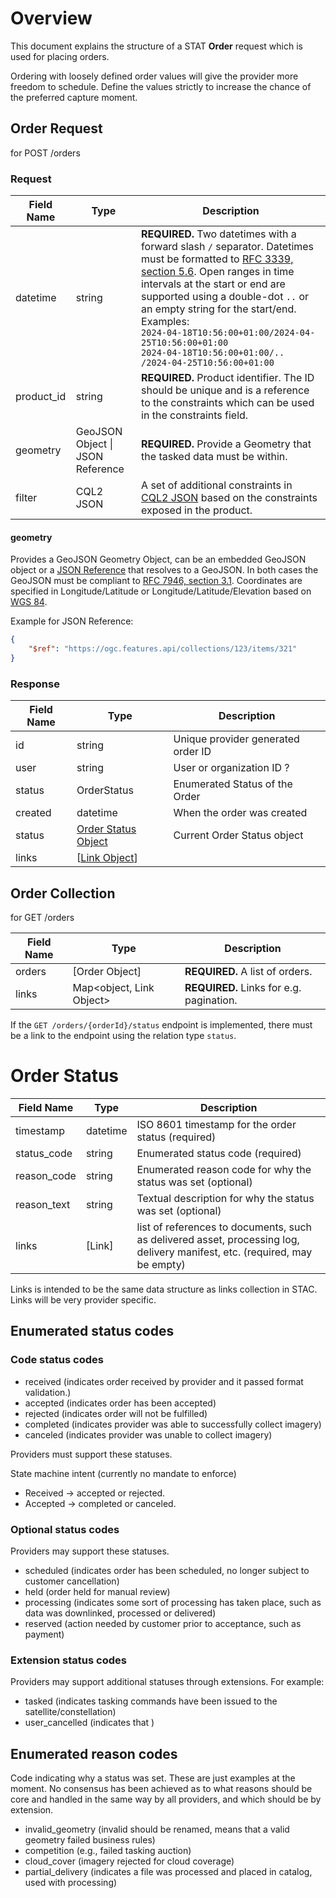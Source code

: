 # Overview

This document explains the structure of a STAT **Order** request which is used for placing orders. 

Ordering with loosely defined order values will give the provider more freedom to schedule. Define the values strictly to increase the chance of the preferred capture moment.

## Order Request

for POST /orders

### Request
| Field Name | Type                             | Description                                                  |
| ---------- | -------------------------------- | ------------------------------------------------------------ |
| datetime   | string                           | **REQUIRED.** Two datetimes with a forward slash `/` separator. Datetimes must be formatted to [RFC 3339, section 5.6](https://tools.ietf.org/html/rfc3339#section-5.6). Open ranges in time intervals at the start or end are supported using a double-dot `..` or an empty string for the start/end. Examples:<br />`2024-04-18T10:56:00+01:00/2024-04-25T10:56:00+01:00`<br />`2024-04-18T10:56:00+01:00/..`<br />`/2024-04-25T10:56:00+01:00` |
| product_id | string                           | **REQUIRED.** Product identifier. The ID should be unique and is a reference to the constraints which can be used in the constraints field. |
| geometry   | GeoJSON Object \| JSON Reference | **REQUIRED.** Provide a Geometry that the tasked data must be within. |
| filter     | CQL2 JSON                        | A set of additional constraints in [CQL2 JSON](https://docs.ogc.org/DRAFTS/21-065.html) based on the constraints exposed in the product. |

#### geometry

Provides a GeoJSON Geometry Object, can be an embedded GeoJSON object or a [JSON Reference](https://json-spec.readthedocs.io/reference.html) that resolves to a GeoJSON. In both cases the GeoJSON must be compliant to [RFC 7946, section 3.1](https://tools.ietf.org/html/rfc7946#section-3.1). Coordinates are specified in Longitude/Latitude or Longitude/Latitude/Elevation based on [WGS 84](http://www.opengis.net/def/crs/OGC/1.3/CRS84).

Example for JSON Reference:
```json
{
    "$ref": "https://ogc.features.api/collections/123/items/321"
}
```

### Response
| Field Name | Type                                                         | Description                        |
| ---------- | ------------------------------------------------------------ | ---------------------------------- |
| id         | string                                                       | Unique provider generated order ID |
| user       | string                                                       | User or organization ID ?          |
| status     | OrderStatus                                                  | Enumerated Status of the Order     |
| created    | datetime                                                     | When the order was created         |
| status | [Order Status Object](#order-status) | Current Order Status object |
| links      | \[[Link Object](https://github.com/radiantearth/stac-spec/blob/master/item-spec/item-spec.md#link-object)\] |                                    |

## Order Collection

for GET /orders

| Field Name | Type                      | Description                              |
| ---------- | ------------------------- | ---------------------------------------- |
| orders     | \[Order Object\]          | **REQUIRED.** A list of orders.          |
| links      | Map\<object, Link Object> | **REQUIRED.** Links for e.g. pagination. |

If the `GET /orders/{orderId}/status` endpoint is implemented, there must be a link to the endpoint using the relation type `status`.

# Order Status

| Field Name | Type | Description |
| ---------- | ---- | ----------- |
| timestamp  | datetime | ISO 8601 timestamp for the order status (required) |
| status_code | string | Enumerated status code (required) |
| reason_code | string | Enumerated reason code for why the status was set (optional) |
| reason_text | string | Textual description for why the status was set (optional) |
| links | [Link] | list of references to documents, such as delivered asset, processing log, delivery manifest, etc. (required, may be empty) |

Links is intended to be the same data structure as links collection in STAC.  Links will be very provider specific.

## Enumerated status codes

### Code status codes

* received (indicates order received by provider and it passed format validation.)
* accepted (indicates order has been accepted)
* rejected (indicates order will not be fulfilled)
* completed (indicates provider was able to successfully collect imagery)
* canceled (indicates provider was unable to collect imagery)

Providers must support these statuses.

State machine intent (currently no mandate to enforce)
* Received -> accepted or rejected.
* Accepted -> completed or canceled.

### Optional status codes

Providers may support these statuses.

* scheduled (indicates order has been scheduled, no longer subject to customer cancellation)
* held (order held for manual review)
* processing (indicates some sort of processing has taken place, such as data was downlinked, processed or delivered)
* reserved (action needed by customer prior to acceptance, such as payment)

### Extension status codes

Providers may support additional statuses through extensions.  For example:

* tasked (indicates tasking commands have been issued to the satellite/constellation)
* user_cancelled (indicates that )

## Enumerated reason codes

Code indicating why a status was set.  These are just examples at the moment.  No consensus has been achieved as to what reasons should be core and handled in the same way by all providers, and which should be by extension.

* invalid_geometry (invalid should be renamed, means that a valid geometry failed business rules)
* competition (e.g., failed tasking auction)
* cloud_cover (imagery rejected for cloud coverage)
* partial_delivery (indicates a file was processed and placed in catalog, used with processing)

